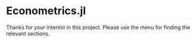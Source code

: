 # Econometrics.jl

Thanks for your interest in this project. Please use the menu for finding the relevant sections.
